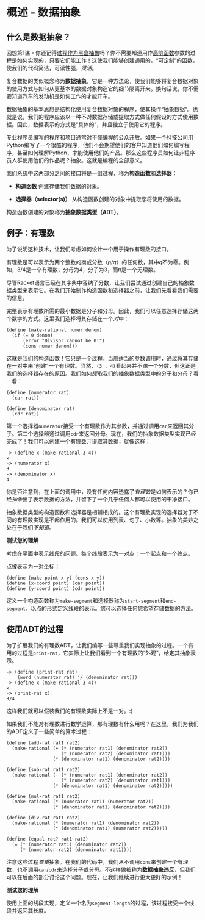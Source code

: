 # 概述 - 数据抽象

## 什么是数据抽象？

回想第1课 - 你还记得[过程作为黑盒抽象](http://berkeley-cs61as.github.io/textbook/procedures-as-black-box-abstractions.html)吗？你不需要知道用作[高阶函数](http://berkeley-cs61as.github.io/textbook/hofs-procedures-as-arguments.html)参数的过程是如何实现的，只要它们能工作！这使我们能够创建通用的，“可定制”的函数，使我们的代码简洁，可读性强，*灵活*。

复合数据的类似概念称为**数据抽象**，它是一种方法论，使我们能够将复合数据对象的使用方式与如何从更基本的数据对象构造它的细节隔离开来。换句话说，你不需要知道汽车的发动机是如何工作的才能开车。

数据抽象的基本思想是结构化使用复合数据对象的程序，使其操作“抽象数据”。也就是说，我们的程序应该以一种不对数据存储或提取方式做任何假设的方式使用数据。因此，数据表示的方式是“具体的”，并且独立于使用它的程序。

专业程序员编写的程序和项目通常对不懂编程的公众开放。如果一个科技公司用Python编写了一个很酷的程序，他们不会期望他们的客户知道他们如何编写程序，甚至如何理解Python，才能使用他们的产品。那么这些程序员如何让非程序员人群使用他们的作品呢？抽象。这就是编程的全部意义。

我们系统中这两部分之间的接口将是一组过程，称为**构造函数**和**选择器**：

+   **构造函数** 创建存储我们数据的对象。

+   **选择器（selector(s)）** 从构造函数创建的对象中提取您将使用的数据。

构造函数创建的对象称为**抽象数据类型（ADT）**。

## 例子：有理数

为了说明这种技术，让我们考虑如何设计一个用于操作有理数的接口。

有理数是可以表示为两个整数的商或分数（*p/q*）的任何数，其中*q*不为零。例如，3/4是一个有理数，分母为4，分子为3，而π是一个无理数。

尽管Racket语言已经在其字典中容纳了分数，让我们尝试通过创建自己的抽象数据类型来表示它。在我们开始制作构造函数和选择器之前，让我们先看看我们需要的信息。

完整表示有理数所需的最小数据是分子和分母。因此，我们可以任意选择存储这两个数字的方式。这里我们选择将其存储在一个*对*中：

```
(define (make-rational numer denom)
  (if (= 0 denom)
      (error "Divisor cannot be 0!")
      (cons numer denom))) 
```

这就是我们的构造函数！它只是一个过程，当用适当的参数调用时，通过将其存储在一对中来“创建”一个有理数。当然，`(3 . 4)`看起来并不*像*一个分数，但这正是我们的选择器存在的原因。我们如何*提取*我们的抽象数据类型中的分子和分母？看一看：

```
(define (numerator rat)
  (car rat))

(define (denominator rat)
  (cdr rat)) 
```

第一个选择器`numerator`接受一个有理数作为其参数，并通过调用`car`来返回其分子。第二个选择器通过调用`cdr`来返回分母。现在，我们的抽象数据类型实现已经完成了！我们可以创建一个有理数并提取其数据，就像这样：

```
-> (define x (make-rational 3 4))
x
-> (numerator x)
3
-> (denominator x)
4 
```

你是否注意到，在上面的调用中，没有任何内容透露了*有理数*是如何表示的？你已经*抽象*出了表示数据的方法，并留下了一个几乎任何人都可以使用的干净接口。

抽象数据类型的构造函数和选择器是相辅相成的。这个有理数实现的选择器对于不同的有理数实现是不起作用的。我们可以使用列表、句子、小数等。抽象的美妙之处在于我们*不知道*。

**测试您的理解**

考虑在平面中表示线段的问题。每个线段表示为一对点：一个起点和一个终点。

点被表示为一对坐标：

```
(define (make-point x y) (cons x y))
(define (x-coord point) (car point))
(define (y-coord point) (cdr point))
```

定义一个构造函数称为`make-segment`和选择器称为`start-segment`和`end-segment`，以点的形式定义线段的表示。您可以选择任何您希望存储数据的方法。

## 使用ADT的过程

为了扩展我们的有理数ADT，让我们编写一些尊重我们实现抽象的过程。一个有用的过程是`print-rat`，它实际上让我们看到一个有理数的“外观”，给定其抽象表示。

```
-> (define (print-rat rat)
    (word (numerator rat) '/ (denominator rat)))
-> (define x (make-rational 3 4))
x
-> (print-rat x)
3/4 
```

这样我们就可以假装我们的有理数实际上不是一对。:)

如果我们不能对有理数进行数学运算，那有理数有什么用呢？在这里，我们为我们的ADT定义了一些简单的算术过程：

```
(define (add-rat rat1 rat2)
  (make-rational (+ (* (numerator rat1) (denominator rat2))
                    (* (numerator rat2) (denominator rat1)))
                 (* (denominator rat1) (denominator rat2))))

(define (sub-rat rat1 rat2)
  (make-rational (- (* (numerator rat1) (denominator rat2))
                    (* (numerator rat2) (denominator rat1)))
                 (* (denominator rat1) (denominator rat2)))))

(define (mul-rat rat1 rat2)
  (make-rational (* (numerator rat1) (numerator rat2))
                 (* (denominator rat1) (denominator rat2))))

(define (div-rat rat1 rat2)
  (make-rational (* (numerator rat1) (denominator rat2))
                 (* (denominator rat1) (numerator rat2)))))

(define (equal-rat? rat1 rat2)
  (= (* (numerator rat1) (denominator rat2))
     (* (numerator rat2) (denominator rat1)))) 
```

注意这些过程*尊重*抽象。在我们的代码中，我们从不调用`cons`来创建一个有理数，也不调用`car`/`cdr`来选择分子或分母。不这样做被称为**数据抽象违反**，但我们可以在后面的部分讨论这个问题。现在，让我们继续进行更大更好的示例！

**测试您的理解**

使用上面的线段实现，定义一个名为`segment-length`的过程，该过程接受一个线段并返回其长度。
